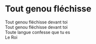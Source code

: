 # Tout genou fléchisse  
Tout genou fléchisse devant toi    
Tout genou fléchisse devant toi    
Toute langue confesse que tu es    
Le Roi    
    
